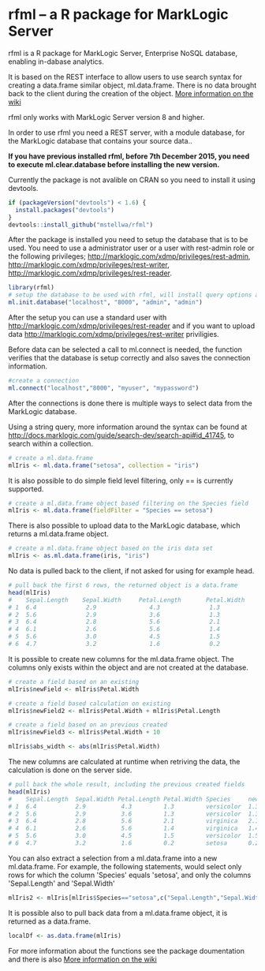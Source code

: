 # rfml – a R package for MarkLogic Server

rfml is a R package for MarkLogic Server, Enterprise NoSQL database, enabling in-dabase analytics.

It is based on the REST interface to allow users to use search syntax for creating a data.frame similar object, ml.data.frame. There is no data brought back to the client during the creation of the object. [More information on the wiki](https://github.com/mstellwa/rfml/wiki/Introduction-to-the-rfml-package)

rfml only works with MarkLogic Server version 8 and higher.

In order to use rfml you need a REST server, with a module database, for the MarkLogic database that contains your source data..

**If you have previous installed rfml, before 7th December 2015, you need to execute ml.clear.database before installing the new version.**

Currently the package is not avalible on CRAN so you need to install it using devtools.
```R
if (packageVersion("devtools") < 1.6) {
  install.packages("devtools")
}
devtools::install_github("mstellwa/rfml")
```

After the package is installed you need to setup the database that is to be used. You need to use a administrator user or a user with rest-admin role or the following privileges; http://marklogic.com/xdmp/privileges/rest-admin, http://marklogic.com/xdmp/privileges/rest-writer, http://marklogic.com/xdmp/privileges/rest-reader.

```R
library(rfml)
# setup the database to be used with rfml, will install query options and transformation
ml.init.database("localhost", "8000", "admin", "admin")

````
After the setup you can use a standard user with http://marklogic.com/xdmp/privileges/rest-reader and if you want to upload data http://marklogic.com/xdmp/privileges/rest-writer priviligies.

Before data can be selected a call to ml.connect is needed, the function verifies that the database is setup correctly and also saves the connection information.
```R
#create a connection
ml.connect("localhost","8000", "myuser", "mypassword")
```
After the connections is done there is multiple ways to select data from the MarkLogic database.

Using a string query, more information around the syntax can be found at http://docs.marklogic.com/guide/search-dev/search-api#id_41745, to search within a collection.
```R
# create a ml.data.frame
mlIris <- ml.data.frame("setosa", collection = "iris")
```
It is also possible to do simple field level filtering, only == is currently supported.
```R
# create a ml.data.frame object based filtering on the Species field
mlIris <- ml.data.frame(fieldFilter = "Species == setosa")
```
There is also possible to upload data to the MarkLogic database, which returns a ml.data.frame object.
```R
# create a ml.data.frame object based on the iris data set
mlIris <- as.ml.data.frame(iris, "iris")
```
No data is pulled back to the client, if not asked for using for example head.
```R
# pull back the first 6 rows, the returned object is a data.frame
head(mlIris)
#    Sepal.Length    Sepal.Width     Petal.Length       Petal.Width     Species
# 1  6.4              2.9               4.3              1.3            versicolor
# 2  5.6              2.9               3.6              1.3            versicolor
# 3  6.4              2.8               5.6              2.1            virginica
# 4  6.1              2.6               5.6              1.4            virginica
# 5  5.6              3.0               4.5              1.5            versicolor
# 6  4.7              3.2               1.6              0.2            setosa
```
It is possible to create new columns for the ml.data.frame object. The columns only exists within the object and are not created at the database. 
```R
# create a field based on an existing
mlIris$newField <- mlIris$Petal.Width

# create a field based calculation on existing
mlIris$newField2 <- mlIris$Petal.Width + mlIris$Petal.Length

# create a field based on an previous created
mlIris$newField3 <- mlIris$Petal.Width + 10

mlIris$abs_width <- abs(mlIris$Petal.Width)
```
The new columns are calculated at runtime when retriving the data, the calculation is done on the server side.
```R
# pull back the whole result, including the previous created fields
head(mlIris)
#    Sepal.Length  Sepal.Width Petal.Length Petal.Width Species     newField newField2 newField3 abs_width
# 1  6.4           2.9          4.3         1.3         versicolor  1.3       5.6      11.3       1.3
# 2  5.6           2.9          3.6         1.3         versicolor  1.3       4.9      11.3       1.3
# 3  6.4           2.8          5.6         2.1         virginica   2.1       7.7      12.1       2.1
# 4  6.1           2.6          5.6         1.4         virginica   1.4       7.0      11.4       1.4
# 5  5.6           3.0          4.5         1.5         versicolor  1.5       6.0      11.5       1.5
# 6  4.7           3.2          1.6         0.2         setosa      0.2       1.8      10.2       0.2
```
You can also extract a selection from a ml.data.frame into a new ml.data.frame. For example, the
following statements, would select only rows for which the column 'Species' equals 'setosa', and
only the columns 'Sepal.Length' and 'Sepal.Width'
```R
mlIris2 <- mlIris[mlIris$Species=="setosa",c("Sepal.Length","Sepal.Width")]
```
It is possible also to pull back data from a  ml.data.frame object, it is returned as a data.frame.
```R
localDf <- as.data.frame(mlIris)
```
For more information about the functions see the package doumentation and there is also  [More information on the wiki](https://github.com/mstellwa/rfml/wiki/Introduction-to-the-rfml-package)
